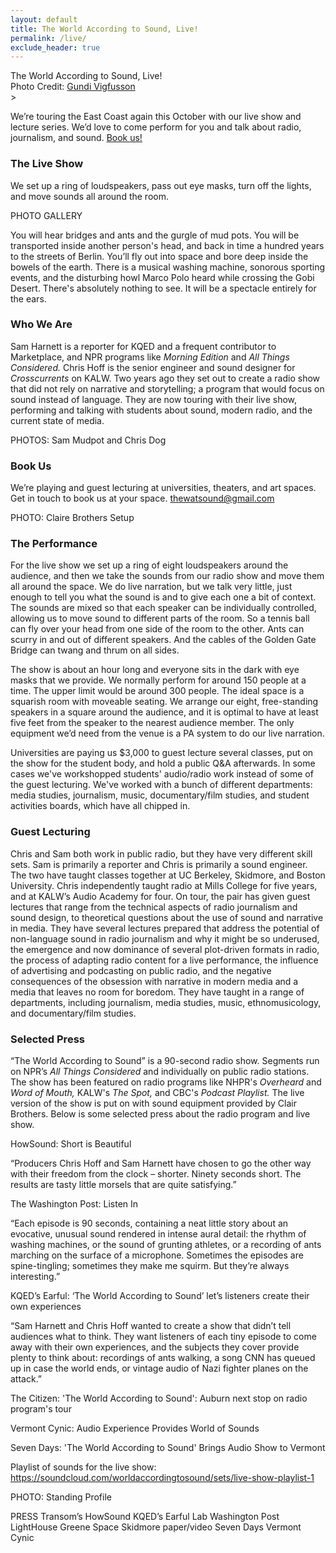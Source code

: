 ```yaml
---
layout: default
title: The World According to Sound, Live!
permalink: /live/
exclude_header: true
---
```


<div class='tour-header'>The World According to Sound, Live!</div>
<div class='tour-header-image'></div>
<div class='tour-photo-credit'>Photo Credit: <a href="http://www.vigfusson.com/">Gundi Vigfusson</a></div>>

<div class='tour-dates'>
<p>We’re touring the East Coast again this October with our live show and lecture series. We’d love to come perform for you and talk about radio, journalism, and sound. <a href="#book_the_world_according_to_sound">Book us!</a></p>
</div>

<div class='tour-description'>
<h3>The Live Show</h3>
<p>We set up a ring of loudspeakers, pass out eye masks, turn off the lights, and move sounds all around the room.</p>
PHOTO GALLERY
<p>You will hear bridges and ants and the gurgle of mud pots. You will be transported inside another person's head, and back in time a hundred years to the streets of Berlin. You’ll fly out into space and bore deep inside the bowels of the earth. There is a musical washing machine, sonorous sporting events, and the disturbing howl Marco Polo heard while crossing the Gobi Desert. There's absolutely nothing to see. It will be a spectacle entirely for the ears.</p>
</div>
<div class='tour-description'>
<h3>Who We Are</h3>
<p>Sam Harnett is a reporter for KQED and a frequent contributor to Marketplace, and NPR programs like <em>Morning Edition</em> and <em>All Things Considered.</em> Chris Hoff is the senior engineer and sound designer for <em>Crosscurrents</em> on KALW. Two years ago they set out to create a radio show that did not rely on narrative and storytelling; a program that would focus on sound instead of language. They are now touring with their live show, performing and talking with students about sound, modern radio, and the current state of media.</p>
<p>PHOTOS: Sam Mudpot and Chris Dog</p>
</div>
<div class='tour-description'>
<a name="book_the_world_according_to_sound"></a><h3>Book Us</h3>
<p>We’re playing and guest lecturing at universities, theaters, and art spaces. Get in touch to book us at your space. <a href="mailto:thewatsound@gmail.com">thewatsound@gmail.com</a></p>

<p>PHOTO: Claire Brothers Setup</p>

</div>

<div class='tour-description'>
<h3>The Performance</h3>
<p>For the live show we set up a ring of eight loudspeakers around the audience, and then we take the sounds from our radio show and move them all around the space. We do live narration, but we talk very little, just enough to tell you what the sound is and to give each one a bit of context. The sounds are mixed so that each speaker can be individually controlled, allowing us to move sound to different parts of the room. So a tennis ball can fly over your head from one side of the room to the other. Ants can scurry in and out of different speakers. And the cables of the Golden Gate Bridge can twang and thrum on all sides.</p> 

<p>The show is about an hour long and everyone sits in the dark with eye masks that we provide. We normally perform for around 150 people at a time. The upper limit would be around 300 people. The ideal space is a squarish room with moveable seating. We arrange our eight, free-standing speakers in a square around the audience, and it is optimal to have at least five feet from the speaker to the nearest audience member. The only equipment we’d need from the venue is a PA system to do our live narration.</p>

<p>Universities are paying us $3,000 to guest lecture several classes, put on the show for the student body, and hold a public Q&amp;A afterwards. In some cases we've workshopped students' audio/radio work instead of some of the guest lecturing. We've worked with a bunch of different departments: media studies, journalism, music, documentary/film studies, and student activities boards, which have all chipped in.</p>
</div>

<div class='tour-description'>
<h3>Guest Lecturing</h3>
<p>Chris and Sam both work in public radio, but they have very different skill sets. Sam is primarily a reporter and Chris is primarily a sound engineer. The two have taught classes together at UC Berkeley, Skidmore, and Boston University. Chris independently taught radio at Mills College for five years, and at KALW’s Audio Academy for four. On tour, the pair has given guest lectures that range from the technical aspects of radio journalism and sound design, to theoretical questions about the use of sound and narrative in media. They have several lectures prepared that address the potential of non-language sound in radio journalism and why it might be so underused, the emergence and now dominance of several plot-driven formats in radio, the process of adapting radio content for a live performance, the influence of advertising and podcasting on public radio, and the negative consequences of the obsession with narrative in modern media and a media that leaves no room for boredom. They have taught in a range of departments, including journalism, media studies, music, ethnomusicology, and documentary/film studies.</p>
</div>

<div class='tour-description'>
<h3>Selected Press</h3>
<p>“The World According to Sound” is a 90-second radio show. Segments run on NPR’s <em>All Things Considered</em> and individually on public radio stations. The show has been featured on radio programs like NHPR's <em>Overheard</em> and <em>Word of Mouth,</em> KALW's <em>The Spot,</em> and CBC's <em>Podcast Playlist.</em> The live version of the show is put on with sound equipment provided by Clair Brothers. Below is some selected press about the radio program and live show.</p>

HowSound: Short is Beautiful 

“Producers Chris Hoff and Sam Harnett have chosen to go the other way with their freedom from the clock – shorter. Ninety seconds short. The results are tasty little morsels that are quite satisfying.”

The Washington Post: Listen In

“Each episode is 90 seconds, containing a neat little story about an evocative, unusual sound rendered in intense aural detail: the rhythm of washing machines, or the sound of grunting athletes, or a recording of ants marching on the surface of a microphone. Sometimes the episodes are spine-tingling; sometimes they make me squirm. But they’re always interesting.”

KQED’s Earful: ‘The World According to Sound’ let’s listeners create their own experiences

“Sam Harnett and Chris Hoff wanted to create a show that didn’t tell audiences what to think. They want listeners of each tiny episode to come away with their own experiences, and the subjects they cover provide plenty to think about: recordings of ants walking, a song CNN has queued up in case the world ends, or vintage audio of Nazi fighter planes on the attack.”

The Citizen: 'The World According to Sound': Auburn next stop on radio program's tour

Vermont Cynic: Audio Experience Provides World of Sounds

Seven Days: 'The World According to Sound' Brings Audio Show to Vermont
</div>

Playlist of sounds for the live show: https://soundcloud.com/worldaccordingtosound/sets/live-show-playlist-1 

PHOTO: Standing Profile

PRESS
Transom’s HowSound
KQED’s Earful
Lab
Washington Post
LightHouse
Greene Space
Skidmore paper/video
Seven Days
Vermont Cynic

